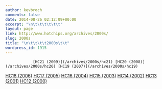 ```yaml
---
author: kevbroch
comments: false
date: 2014-08-26 02:12:09+00:00
excerpt: "\n\t\t\t\t\t\t"
layout: page
link: http://www.hotchips.org/archives/2000s/
slug: 2000s
title: "\n\t\t\t\t2000s\t\t"
wordpress_id: 1915
---
```



				[HC21 (2009)](/archives/2000s/hc21) [HC20 (2008)](/archives/2000s/hc20) [HC19 (2007)](/archives/2000s/hc19) 
[HC18 (2006)](/archives/2000s/hc18) [HC17 (2005)](/archives/2000s/hc17) [HC16 (2004)](/archives/2000s/hc16)
[HC15 (2003)](/archives/2000s/hc15) [HC14 (2002)](/archives/2000s/hc14) [HC13 (2001)](/archives/2000s/hc13) 
[HC12 (2000)](/archives/2000s/hc12)		
